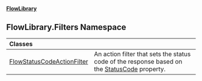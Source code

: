 #### [FlowLibrary](FlowLibrary.md 'FlowLibrary')

## FlowLibrary.Filters Namespace

| Classes | |
| :--- | :--- |
| [FlowStatusCodeActionFilter](FlowStatusCodeActionFilter.md 'FlowLibrary.Filters.FlowStatusCodeActionFilter') | An action filter that sets the status code of the response based on the [StatusCode](Response.StatusCode.md 'FlowLibrary.Common.Response.StatusCode') property. |
